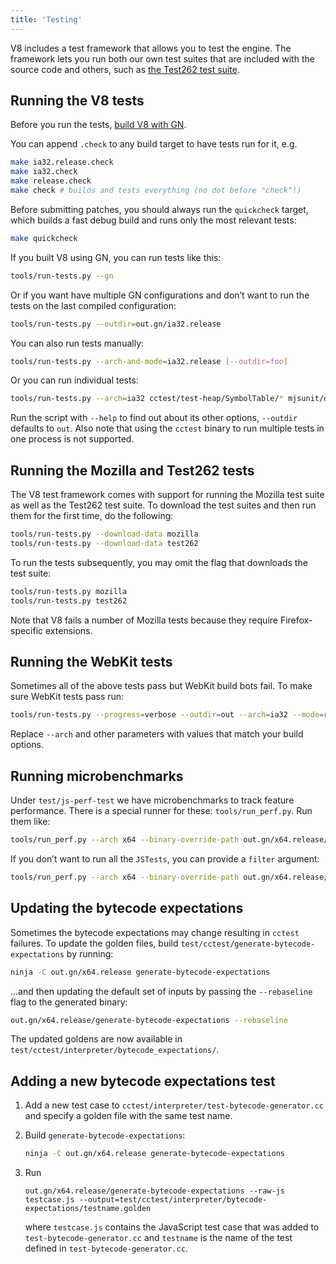 ```yaml
---
title: 'Testing'
---
```

V8 includes a test framework that allows you to test the engine. The framework lets you run both our own test suites that are included with the source code and others, such as [the Test262 test suite](https://github.com/tc39/test262).

## Running the V8 tests

Before you run the tests, [build V8 with GN](/docs/build-gn).

You can append `.check` to any build target to have tests run for it, e.g.

```bash
make ia32.release.check
make ia32.check
make release.check
make check # builds and tests everything (no dot before "check"!)
```

Before submitting patches, you should always run the `quickcheck` target, which builds a fast debug build and runs only the most relevant tests:

```bash
make quickcheck
```

If you built V8 using GN, you can run tests like this:

```bash
tools/run-tests.py --gn
```

Or if you want have multiple GN configurations and don’t want to run the tests on the last compiled configuration:

```bash
tools/run-tests.py --outdir=out.gn/ia32.release
```

You can also run tests manually:

```bash
tools/run-tests.py --arch-and-mode=ia32.release [--outdir=foo]
```

Or you can run individual tests:

```bash
tools/run-tests.py --arch=ia32 cctest/test-heap/SymbolTable/* mjsunit/delete-in-eval
```

Run the script with `--help` to find out about its other options, `--outdir` defaults to `out`. Also note that using the `cctest` binary to run multiple tests in one process is not supported.

## Running the Mozilla and Test262 tests

The V8 test framework comes with support for running the Mozilla test suite as well as the Test262 test suite. To download the test suites and then run them for the first time, do the following:

```bash
tools/run-tests.py --download-data mozilla
tools/run-tests.py --download-data test262
```

To run the tests subsequently, you may omit the flag that downloads the test suite:

```bash
tools/run-tests.py mozilla
tools/run-tests.py test262
```

Note that V8 fails a number of Mozilla tests because they require Firefox-specific extensions.

## Running the WebKit tests

Sometimes all of the above tests pass but WebKit build bots fail. To make sure WebKit tests pass run:

```bash
tools/run-tests.py --progress=verbose --outdir=out --arch=ia32 --mode=release webkit --timeout=200
```

Replace `--arch` and other parameters with values that match your build options.

## Running microbenchmarks

Under `test/js-perf-test` we have microbenchmarks to track feature performance. There is a special runner for these: `tools/run_perf.py`. Run them like:

```bash
tools/run_perf.py --arch x64 --binary-override-path out.gn/x64.release/d8 test/js-perf-test/JSTests.json
```

If you don’t want to run all the `JSTests`, you can provide a `filter` argument:

```bash
tools/run_perf.py --arch x64 --binary-override-path out.gn/x64.release/d8 --filter JSTests/TypedArrays test/js-perf-test/JSTests.json
```

## Updating the bytecode expectations

Sometimes the bytecode expectations may change resulting in `cctest` failures. To update the golden files, build `test/cctest/generate-bytecode-expectations` by running:

```bash
ninja -C out.gn/x64.release generate-bytecode-expectations
```

…and then updating the default set of inputs by passing the `--rebaseline` flag to the generated binary:

```bash
out.gn/x64.release/generate-bytecode-expectations --rebaseline
```

The updated goldens are now available in ` test/cctest/interpreter/bytecode_expectations/`.

## Adding a new bytecode expectations test

1. Add a new test case to `cctest/interpreter/test-bytecode-generator.cc` and specify a golden file with the same test name.

1. Build `generate-bytecode-expectations`:

    ```bash
    ninja -C out.gn/x64.release generate-bytecode-expectations
    ```

1. Run

    ```
    out.gn/x64.release/generate-bytecode-expectations --raw-js testcase.js --output=test/cctest/interpreter/bytecode-expectations/testname.golden
    ```

    where `testcase.js` contains the JavaScript test case that was added to `test-bytecode-generator.cc` and `testname` is the name of the test defined in `test-bytecode-generator.cc`.
